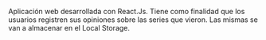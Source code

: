 Aplicación web desarrollada con React.Js. Tiene como finalidad que los usuarios registren sus opiniones sobre las series que vieron. Las mismas se van a almacenar en el Local Storage.